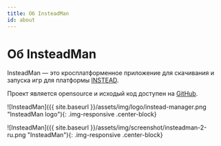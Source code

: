 ```yaml
---
title: Об InsteadMan
id: about
---
```


Об InsteadMan
=============

InsteadMan — это кросплатформенное приложение для скачивания и запуска игр для платформы [INSTEAD](http://instead.syscall.ru/).

Проект является opensource и исходый код доступен на [GitHub](https://github.com/jhekasoft/insteadman).

![InsteadMan]({{ site.baseurl }}/assets/img/logo/instead-manager.png "InsteadMan logo"){: .img-responsive .center-block}

![InsteadMan]({{ site.baseurl }}/assets/img/screenshot/insteadman-2-ru.png "InsteadMan"){: .img-responsive .center-block}
